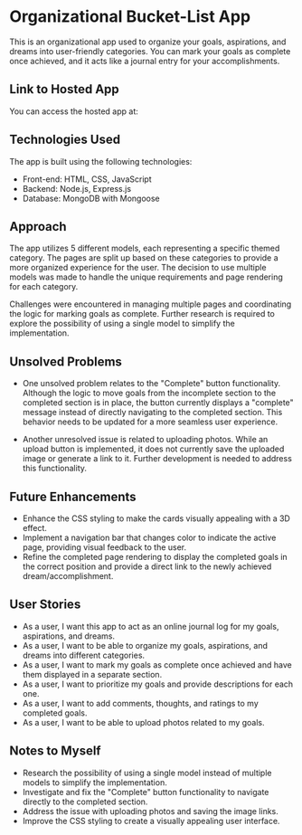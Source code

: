 
# Organizational Bucket-List App

This is an organizational app used to organize your goals, 
  aspirations, and dreams into user-friendly categories. 
You can mark your goals as complete once achieved, 
  and it acts like a journal entry for your accomplishments.

## Link to Hosted App

You can access the hosted app at: 

## Technologies Used

The app is built using the following technologies:

- Front-end: HTML, CSS, JavaScript
- Backend: Node.js, Express.js
- Database: MongoDB with Mongoose

## Approach

The app utilizes 5 different models, each representing a specific themed category. 
The pages are split up based on these categories to provide a more organized experience for the user. 
The decision to use multiple models was made to handle the unique requirements and page rendering for each category.

Challenges were encountered in managing multiple pages and coordinating the logic for marking goals as complete. 
Further research is required to explore the possibility of using a single model to simplify the implementation.

## Unsolved Problems

- One unsolved problem relates to the "Complete" button functionality.
    Although the logic to move goals from the incomplete section to the completed section is in place,
    the button currently displays a "complete" message instead of directly navigating to the completed section.
    This behavior needs to be updated for a more seamless user experience.

- Another unresolved issue is related to uploading photos.
  While an upload button is implemented, it does not currently save the uploaded image or generate a link to it.
  Further development is needed to address this functionality.

## Future Enhancements

- Enhance the CSS styling to make the cards visually appealing with a 3D effect.
- Implement a navigation bar that changes color to indicate the active page, providing visual feedback to the user.
- Refine the completed page rendering to display the completed goals in the correct position
   and provide a direct link to the newly achieved dream/accomplishment.

## User Stories

- As a user, I want this app to act as an online journal log for my goals, aspirations, and dreams.
- As a user, I want to be able to organize my goals, aspirations, and dreams into different categories.
- As a user, I want to mark my goals as complete once achieved and have them displayed in a separate section.
- As a user, I want to prioritize my goals and provide descriptions for each one.
- As a user, I want to add comments, thoughts, and ratings to my completed goals.
- As a user, I want to be able to upload photos related to my goals.
  

## Notes to Myself

- Research the possibility of using a single model instead of multiple models to simplify the implementation.
- Investigate and fix the "Complete" button functionality to navigate directly to the completed section.
- Address the issue with uploading photos and saving the image links.
- Improve the CSS styling to create a visually appealing user interface.

